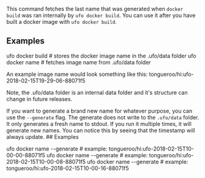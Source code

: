 This command fetches the last name that was generated when `docker build` was ran internally by `ufo docker build`.  You can use it after you have built a docker image with `ufo docker build`.

## Examples

  ufo docker build # stores the docker image name in the .ufo/data folder
  ufo docker name  # fetches image name from .ufo/data folder

An example image name would look something like this: tongueroo/hi:ufo-2018-02-15T19-29-06-88071f5

Note, the .ufo/data folder is an internal data folder and it's structure can change in future releases.

If you want to generate a brand new name for whatever purpose, you can use the `--generate` flag.  The generate does not write to the `.ufo/data` folder.  It only generates a fresh name to stdout.  If you run it multiple times, it will generate new names.  You can notice this by seeing that the timestamp will always update. ## Examples

  ufo docker name --generate  # example: tongueroo/hi:ufo-2018-02-15T10-00-00-88071f5
  ufo docker name --generate  # example: tongueroo/hi:ufo-2018-02-15T10-00-08-88071f5
  ufo docker name --generate  # example: tongueroo/hi:ufo-2018-02-15T10-00-16-88071f5
